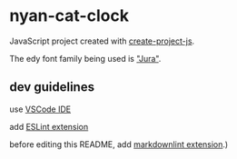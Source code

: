 # nyan-cat-clock

JavaScript project created with [create-project-js](https://create-project.js.org/).

The edy font family being used is ["Jura"](https://fonts.google.com/specimen/Jura).

## dev guidelines

use [VSCode IDE](https://code.visualstudio.com/)

add [ESLint extension](https://marketplace.visualstudio.com/items?itemName=dbaeumer.vscode-eslint)

before editing this README, add [markdownlint extension](https://marketplace.visualstudio.com/items?itemName=DavidAnson.vscode-markdownlint#:~:text=markdownlint%20is%20an%20extension%20for,inspired%20by%20markdownlint%20for%20Ruby).)
